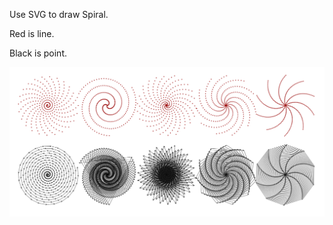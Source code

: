 <div>
	<p>Use SVG to draw Spiral.</p>
	<p>Red is line.</p>
	<p>Black is point.</p>
</div>

<div>
	<img align="left" src="spiral.png" alt="" />
</div>
